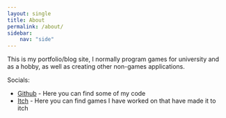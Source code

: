 ```yaml
---
layout: single
title: About
permalink: /about/
sidebar:
    nav: "side"
---
```


This is my portfolio/blog site, I normally program games for university and as a hobby, as well as creating other non-games applications.

Socials:
<ul>
    <li><a href="https://github.com/Skuuully">Github</a> - Here you can find some of my code</li>
    <li><a href="https://skuuully.itch.io">Itch</a> - Here you can find games I have worked on that have made it to itch</li>
</ul>

